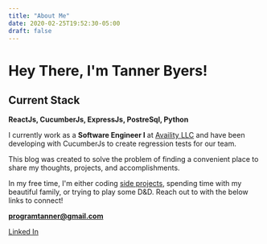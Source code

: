 ```yaml
---
title: "About Me"
date: 2020-02-25T19:52:30-05:00
draft: false
---
```


# Hey There, I'm Tanner Byers!

## Current Stack
**ReactJs, CucumberJs, ExpressJs, PostreSql, Python**

I currently work as a **Software Engineer I** at [Availity LLC](https://www.availity.com/) and have been developing with CucumberJs to create regression tests for our team.

This blog was created to solve the problem of finding a convenient place to share my thoughts, projects, and accomplishments. 

In my free time, I'm either coding [side projects](https://github.com/tannerbyers), spending time with my beautiful family, or trying to play some D&D. Reach out to with the below links to connect!

**programtanner@gmail.com**

[Linked In](https://www.linkedin.com/in/tanner-byers-2409b6160/)
